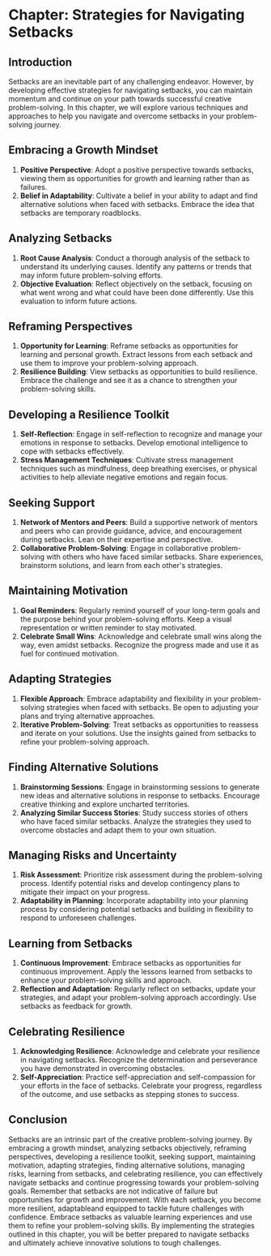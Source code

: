Chapter: Strategies for Navigating Setbacks
===========================================

Introduction
------------

Setbacks are an inevitable part of any challenging endeavor. However, by developing effective strategies for navigating setbacks, you can maintain momentum and continue on your path towards successful creative problem-solving. In this chapter, we will explore various techniques and approaches to help you navigate and overcome setbacks in your problem-solving journey.

Embracing a Growth Mindset
--------------------------

1. **Positive Perspective**: Adopt a positive perspective towards setbacks, viewing them as opportunities for growth and learning rather than as failures.
2. **Belief in Adaptability**: Cultivate a belief in your ability to adapt and find alternative solutions when faced with setbacks. Embrace the idea that setbacks are temporary roadblocks.

Analyzing Setbacks
------------------

1. **Root Cause Analysis**: Conduct a thorough analysis of the setback to understand its underlying causes. Identify any patterns or trends that may inform future problem-solving efforts.
2. **Objective Evaluation**: Reflect objectively on the setback, focusing on what went wrong and what could have been done differently. Use this evaluation to inform future actions.

Reframing Perspectives
----------------------

1. **Opportunity for Learning**: Reframe setbacks as opportunities for learning and personal growth. Extract lessons from each setback and use them to improve your problem-solving approach.
2. **Resilience Building**: View setbacks as opportunities to build resilience. Embrace the challenge and see it as a chance to strengthen your problem-solving skills.

Developing a Resilience Toolkit
-------------------------------

1. **Self-Reflection**: Engage in self-reflection to recognize and manage your emotions in response to setbacks. Develop emotional intelligence to cope with setbacks effectively.
2. **Stress Management Techniques**: Cultivate stress management techniques such as mindfulness, deep breathing exercises, or physical activities to help alleviate negative emotions and regain focus.

Seeking Support
---------------

1. **Network of Mentors and Peers**: Build a supportive network of mentors and peers who can provide guidance, advice, and encouragement during setbacks. Lean on their expertise and perspective.
2. **Collaborative Problem-Solving**: Engage in collaborative problem-solving with others who have faced similar setbacks. Share experiences, brainstorm solutions, and learn from each other's strategies.

Maintaining Motivation
----------------------

1. **Goal Reminders**: Regularly remind yourself of your long-term goals and the purpose behind your problem-solving efforts. Keep a visual representation or written reminder to stay motivated.
2. **Celebrate Small Wins**: Acknowledge and celebrate small wins along the way, even amidst setbacks. Recognize the progress made and use it as fuel for continued motivation.

Adapting Strategies
-------------------

1. **Flexible Approach**: Embrace adaptability and flexibility in your problem-solving strategies when faced with setbacks. Be open to adjusting your plans and trying alternative approaches.
2. **Iterative Problem-Solving**: Treat setbacks as opportunities to reassess and iterate on your solutions. Use the insights gained from setbacks to refine your problem-solving approach.

Finding Alternative Solutions
-----------------------------

1. **Brainstorming Sessions**: Engage in brainstorming sessions to generate new ideas and alternative solutions in response to setbacks. Encourage creative thinking and explore uncharted territories.
2. **Analyzing Similar Success Stories**: Study success stories of others who have faced similar setbacks. Analyze the strategies they used to overcome obstacles and adapt them to your own situation.

Managing Risks and Uncertainty
------------------------------

1. **Risk Assessment**: Prioritize risk assessment during the problem-solving process. Identify potential risks and develop contingency plans to mitigate their impact on your progress.
2. **Adaptability in Planning**: Incorporate adaptability into your planning process by considering potential setbacks and building in flexibility to respond to unforeseen challenges.

Learning from Setbacks
----------------------

1. **Continuous Improvement**: Embrace setbacks as opportunities for continuous improvement. Apply the lessons learned from setbacks to enhance your problem-solving skills and approach.
2. **Reflection and Adaptation**: Regularly reflect on setbacks, update your strategies, and adapt your problem-solving approach accordingly. Use setbacks as feedback for growth.

Celebrating Resilience
----------------------

1. **Acknowledging Resilience**: Acknowledge and celebrate your resilience in navigating setbacks. Recognize the determination and perseverance you have demonstrated in overcoming obstacles.
2. **Self-Appreciation**: Practice self-appreciation and self-compassion for your efforts in the face of setbacks. Celebrate your progress, regardless of the outcome, and use setbacks as stepping stones to success.

Conclusion
----------

Setbacks are an intrinsic part of the creative problem-solving journey. By embracing a growth mindset, analyzing setbacks objectively, reframing perspectives, developing a resilience toolkit, seeking support, maintaining motivation, adapting strategies, finding alternative solutions, managing risks, learning from setbacks, and celebrating resilience, you can effectively navigate setbacks and continue progressing towards your problem-solving goals. Remember that setbacks are not indicative of failure but opportunities for growth and improvement. With each setback, you become more resilient, adaptableand equipped to tackle future challenges with confidence. Embrace setbacks as valuable learning experiences and use them to refine your problem-solving skills. By implementing the strategies outlined in this chapter, you will be better prepared to navigate setbacks and ultimately achieve innovative solutions to tough challenges.
